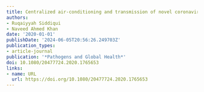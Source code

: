 ```yaml
---
title: Centralized air-conditioning and transmission of novel coronavirus
authors:
- Ruqaiyyah Siddiqui
- Naveed Ahmed Khan
date: '2020-01-01'
publishDate: '2024-06-05T20:56:26.249703Z'
publication_types:
- article-journal
publication: '*Pathogens and Global Health*'
doi: 10.1080/20477724.2020.1765653
links:
- name: URL
  url: https://doi.org/10.1080/20477724.2020.1765653
---
```

